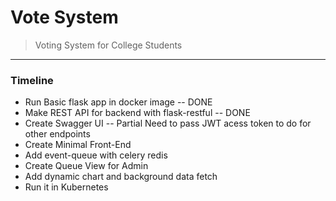 # Vote System
> Voting System for College Students  

---

### Timeline
- Run Basic flask app in docker image -- DONE
- Make REST API for backend with flask-restful -- DONE
- Create Swagger UI -- Partial Need to pass JWT acess token to do for other endpoints
- Create Minimal Front-End
- Add event-queue with celery redis
- Create Queue View for Admin
- Add dynamic chart and background data fetch
- Run it in Kubernetes



